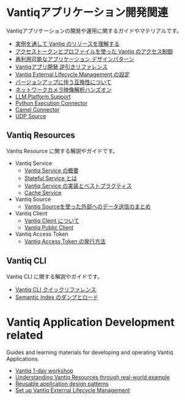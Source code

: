 # Vantiqアプリケーション開発関連

Vantiqアプリケーションの開発や運用に関するガイドやマテリアルです。

- [実例を通して Vantiq のリソースを理解する](./vantiq-resources-introduction/docs/jp/Vantiq_resources_introduction.md)
- [アクセストークンとプロファイルを使った Vantiq のアクセス制御](./accesstoken_profile/readme.md)
- [再利用可能なアプリケーション デザインパターン](./docs/jp/reusable-design-patterns.md)
- [Vantiqアプリ開発 逆引きリファレンス](./docs/jp/reverse-lookup.md)
- [Vantiq External Lifecycle Management の設定](./docs/jp/Vantiq_ExtLifecycleManagement_SetupProcedure.md)
- [バージョンアップに伴う互換性について](./docs/jp/incompatibilities.md)
- [ネットワークカメラ映像解析ハンズオン](./vantiq-videostream/docs/jp/hands-on-lab.md)
- [LLM Platform Support](/vantiq-aiml-integration/docs/jp/LLM_Platform_Support.md)
- [Python Execution Connector](./docs/jp/python-execution-connector.md)
- [Camel Connector](./docs/jp/camel-connector.md)
- [UDP Source](./docs/jp/udp-source.md)

## Vantiq Resources

Vantiq Resource に関する解説やガイドです。

- Vantiq Service
  - [Vantiq Service の概要](./vantiq-resources/vantiq-service/about-service/readme.md)
  - [Stateful Service とは](./vantiq-resources/vantiq-service/stateful-service/readme.md)
  - [Vantiq Service の実装とベストプラクティス](./vantiq-resources/vantiq-service/Implement/readme.md)
  - [Cache Service](./vantiq-resources/vantiq-service/cache-service/readme.md)
- Vantiq Source
  - [Vantiq Sourceを使った外部へのデータ送信のまとめ](./vantiq-resources/vantiq-source/data-sending/readme.md)
- Vantiq Client
  - [Vantiq Cleint について](./vantiq-resources/vantiq-client/about-client/readme.md)
  - [Vantiq Public Client](./vantiq-resources/vantiq-client/public-client/readme.md)
- Vantiq Access Token
  - [Vantiq Access Token の発行方法](./vantiq-resources/vantiq-access-token/create-access-token/readme.md)

## Vantiq CLI

Vantiq CLI に関する解説やガイドです。

- [Vantiq CLI クイックリファレンス](./vantiq-cli/cli-quick-reference/readme.md)
- [Semantic Index のダンプとロード](./vantiq-cli/semantic-index-dumpload/readme.md)

# Vantiq Application Development related

Guides and learning materials for developing and operating Vantiq Applications.

- [Vantiq 1-day workshop](./1-day-workshop/docs/eng/readme.md)
- [Understanding Vantiq Resources through real-world example](./vantiq-resources-introduction/docs/eng/Vantiq_resources_introduction.md)
- [Reusable application design patterns](./docs/eng/reusable-design-patterns.md)
- [Set up Vantiq External Lifecycle Management](./docs/eng/Vantiq_ExtLifecycleManagement_SetupProcedure.md)

